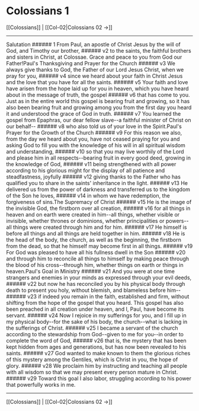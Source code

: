 # Colossians 1

[[Colossians]] | [[Col-02|Colossians 02 →]]
***

Salutation ###### 1 From Paul, an apostle of Christ Jesus by the will of God, and Timothy our brother, ###### v2 to the saints, the faithful brothers and sisters in Christ, at Colossae. Grace and peace to you from God our Father!Paul's Thanksgiving and Prayer for the Church ###### v3 We always give thanks to God, the Father of our Lord Jesus Christ, when we pray for you, ###### v4 since we heard about your faith in Christ Jesus and the love that you have for all the saints. ###### v5 Your faith and love have arisen from the hope laid up for you in heaven, which you have heard about in the message of truth, the gospel ###### v6 that has come to you. Just as in the entire world this gospel is bearing fruit and growing, so it has also been bearing fruit and growing among you from the first day you heard it and understood the grace of God in truth. ###### v7 You learned the gospel from Epaphras, our dear fellow slave--a faithful minister of Christ on our behalf-- ###### v8 who also told us of your love in the Spirit.Paul's Prayer for the Growth of the Church ###### v9 For this reason we also, from the day we heard about you, have not ceased praying for you and asking God to fill you with the knowledge of his will in all spiritual wisdom and understanding, ###### v10 so that you may live worthily of the Lord and please him in all respects--bearing fruit in every good deed, growing in the knowledge of God, ###### v11 being strengthened with all power according to his glorious might for the display of all patience and steadfastness, joyfully ###### v12 giving thanks to the Father who has qualified you to share in the saints' inheritance in the light. ###### v13 He delivered us from the power of darkness and transferred us to the kingdom of the Son he loves, ###### v14 in whom we have redemption, the forgiveness of sins.The Supremacy of Christ ###### v15 He is the image of the invisible God, the firstborn over all creation, ###### v16 for all things in heaven and on earth were created in him--all things, whether visible or invisible, whether thrones or dominions, whether principalities or powers--all things were created through him and for him. ###### v17 He himself is before all things and all things are held together in him. ###### v18 He is the head of the body, the church, as well as the beginning, the firstborn from the dead, so that he himself may become first in all things. ###### v19 For God was pleased to have all his fullness dwell in the Son ###### v20 and through him to reconcile all things to himself by making peace through the blood of his cross--through him, whether things on earth or things in heaven.Paul's Goal in Ministry ###### v21 And you were at one time strangers and enemies in your minds as expressed through your evil deeds, ###### v22 but now he has reconciled you by his physical body through death to present you holy, without blemish, and blameless before him-- ###### v23 if indeed you remain in the faith, established and firm, without shifting from the hope of the gospel that you heard. This gospel has also been preached in all creation under heaven, and I, Paul, have become its servant. ###### v24 Now I rejoice in my sufferings for you, and I fill up in my physical body--for the sake of his body, the church--what is lacking in the sufferings of Christ. ###### v25 I became a servant of the church according to the stewardship from God--given to me for you--in order to complete the word of God, ###### v26 that is, the mystery that has been kept hidden from ages and generations, but has now been revealed to his saints. ###### v27 God wanted to make known to them the glorious riches of this mystery among the Gentiles, which is Christ in you, the hope of glory. ###### v28 We proclaim him by instructing and teaching all people with all wisdom so that we may present every person mature in Christ. ###### v29 Toward this goal I also labor, struggling according to his power that powerfully works in me.

***
[[Colossians]] | [[Col-02|Colossians 02 →]]
